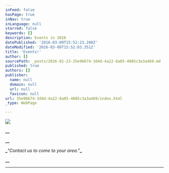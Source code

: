 ```yaml
---
inFeed: false
hasPage: true
inNav: true
inLanguage: null
starred: false
keywords: []
description: Events in 2016
datePublished: '2016-03-09T15:52:23.280Z'
dateModified: '2016-03-09T15:52:03.351Z'
title: 'Events!'
author: []
sourcePath: _posts/2016-01-23-35e96674-3d4d-4a22-8a05-4085c3a3a469.md
published: true
authors: []
publisher:
  name: null
  domain: null
  url: null
  favicon: null
url: 35e96674-3d4d-4a22-8a05-4085c3a3a469/index.html
_type: WebPage

---
```

![](https://the-grid-user-content.s3-us-west-2.amazonaws.com/9caf1d04-8ddf-4126-b763-3bda80da7b22.jpg)

**__**

**__**

**_**_"Contact us to come to your area."_**_**

**__**

****
